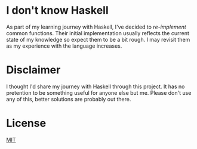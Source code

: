 # I don't know Haskell

As part of my learning journey with Haskell, I've decided to _re-implement_ common functions.
Their initial implementation usually reflects the current state of my knowledge so expect them to be a bit rough. I may revisit them as my experience with the language increases.

# Disclaimer

I thought I'd share my journey with Haskell through this project. It has no pretention to be something useful for anyone else but me. Please don't use any of this, better solutions are probably out there.

# License
[MIT](/LICENSE)